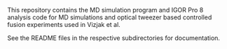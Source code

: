 This repository contains the MD simulation program and IGOR Pro 8 analysis code for MD simulations and optical tweezer based controlled fusion experiments used in Vizjak et al.

See the README files in the respective subdirectories for documentation.
